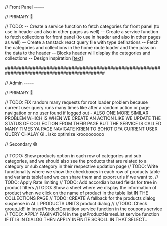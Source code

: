 // Front Panel -----

// PRIMARY 🔴

// TODO: 
	-- Create a service function to fetch categories for front panel (to use in header and also in other pages as well)
	-- Create a service function to fetch collections for front panel (to use in header and also in other pages as well)
	-- Create a tanstack react query file with type definations
	-- Fetch the categories and collections in the home route loader and then pass on the data to the header
	-- Blocks header will display the categories and collections
	-- Design inspiration [[text](https://www.ismailsclothing.com/)]


############################################################################################


// Admin -----

// PRIMARY 🔴

// TODO: FIX random many requests for root loader problem because current user query runs many times like after a random action or page navigation or no user found if logged out - ALSO ONE MORE SIMILAR PROBLEM WHICH IS WHEN WE CREATE AN ACTION LIKE WE UPDATE THE STATUS OF COLLECTION FROM THEIR PAGE BUT THE SERVICE IS CALLED MANY TIMES YA PAGE NAVIGATE KRIEN TO BOHOT DFA CURRENT USER QUERY CHALAY GI.. isko optimize krooooooooo

// Secondary 🟢

// TODO: Show products option in each row of categories and sub categories, and we should also
see the products that are related to a category or sub category in their respective updation page
// TODO: Write functionality where we show the checkboxes in each row of products table and variants table! and we can
share them and export urls if we want to.
// TODO: Apply Rate limiting
// TODO: Add accordian based fields for tree in product filters
//TODO: Show a sheet where we display the information of product when we click on the name of product in the table list IN THE COLLECTIONS PAGE
// TODO: CREATE A fallback for the products dialog suspense in ALL PRODUCTS UNITS product dialog
// //TODO: Check group_id!! in insertProductCondition service function in the coupons service
// TODO: APPLY PAGINATION in the getProductNamesList service function IF IT IS IN DIALOG THEN APPLY INFINITE SCROLL IN THAT SELECT..